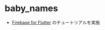 # baby_names

- [Firebase for Flutter](https://codelabs.developers.google.com/codelabs/flutter-firebase) のチュートリアルを実施
